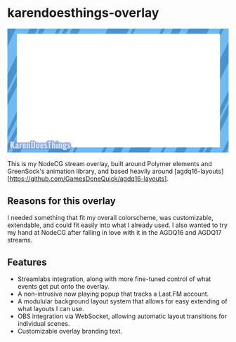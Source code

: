 # karendoesthings-overlay
![karendoesthings-overlay](https://raw.githubusercontent.com/atribecalledkwest/karendoesthings-overlay/master/screenshot.png)

This is my NodeCG stream overlay, built around Polymer elements and GreenSock's animation library, and based heavily around [agdq16-layouts][https://github.com/GamesDoneQuick/agdq16-layouts].

## Reasons for this overlay
I needed something that fit my overall colorscheme, was customizable, extendable, and could fit easily into what I already used. I also wanted to try my hand at NodeCG after falling in love with it in the AGDQ16 and AGDQ17 streams.

## Features
  - Streamlabs integration, along with more fine-tuned control of what events get put onto the overlay.
  - A non-intrusive now playing popup that tracks a Last.FM account.
  - A modulular background layout system that allows for easy extending of what layouts I can use.
  - OBS integration via WebSocket, allowing automatic layout transitions for individual scenes.
  - Customizable overlay branding text.

